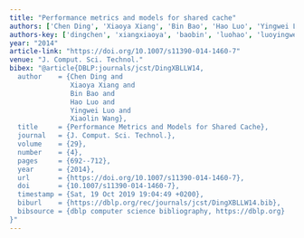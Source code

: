 ```yaml
---
title: "Performance metrics and models for shared cache"
authors: ['Chen Ding', 'Xiaoya Xiang', 'Bin Bao', 'Hao Luo', 'Yingwei Luo', 'Xiaolin Wang']
authors-key: ['dingchen', 'xiangxiaoya', 'baobin', 'luohao', 'luoyingwei', 'wangxiaolin']
year: "2014"
article-link: "https://doi.org/10.1007/s11390-014-1460-7"
venue: "J. Comput. Sci. Technol."
bibex: "@article{DBLP:journals/jcst/DingXBLLW14,
  author    = {Chen Ding and
               Xiaoya Xiang and
               Bin Bao and
               Hao Luo and
               Yingwei Luo and
               Xiaolin Wang},
  title     = {Performance Metrics and Models for Shared Cache},
  journal   = {J. Comput. Sci. Technol.},
  volume    = {29},
  number    = {4},
  pages     = {692--712},
  year      = {2014},
  url       = {https://doi.org/10.1007/s11390-014-1460-7},
  doi       = {10.1007/s11390-014-1460-7},
  timestamp = {Sat, 19 Oct 2019 19:04:49 +0200},
  biburl    = {https://dblp.org/rec/journals/jcst/DingXBLLW14.bib},
  bibsource = {dblp computer science bibliography, https://dblp.org}
}"
---
```

